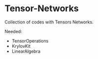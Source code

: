 # Tensor-Networks
Collection of codes with Tensors Networks.

Needed:
- TensorOperations
- KrylovKit
- LinearAlgebra
